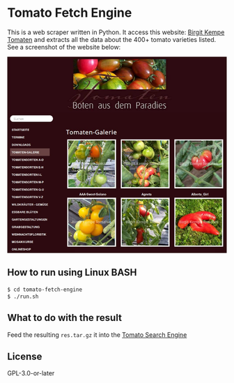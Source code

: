 # Tomato Fetch Engine
This is a web scraper written in Python. It access this website: [Birgit Kempe Tomaten](https://www.birgit-kempe-tomaten.de/) and extracts all the data about the 400+ tomato varieties listed. See a screenshot of the website below:

![Birgit Kempe Tomaten Galerie](img/bkt.jpg)

## How to run using Linux BASH
```
$ cd tomato-fetch-engine
$ ./run.sh
```

## What to do with the result
Feed the resulting `res.tar.gz` it into the [Tomato Search Engine](...)

## License
GPL-3.0-or-later

